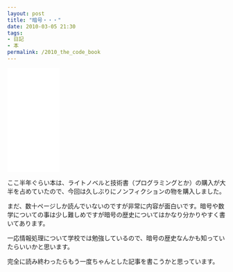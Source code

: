 ```yaml
---
layout: post
title: "暗号・・・"
date: 2010-03-05 21:30
tags:
- 日記
- 本
permalink: /2010_the_code_book
---
```


<iframe style="width:120px;height:240px;" marginwidth="0" marginheight="0" scrolling="no" frameborder="0" src="//rcm-fe.amazon-adsystem.com/e/cm?lt1=_blank&bc1=000000&IS2=1&bg1=FFFFFF&fc1=000000&lc1=0000FF&t=k636174-22&language=ja_JP&o=9&p=8&l=as4&m=amazon&f=ifr&ref=as_ss_li_til&asins=4105393022&linkId=024007c2a3602ea7d335c298f4434213"></iframe>


  
ここ半年ぐらい本は、ライトノベルと技術書（プログラミングとか）の購入が大半を占めていたので、今回は久しぶりにノンフィクションの物を購入しました。

まだ、数十ページしか読んでいないのですが非常に内容が面白いです。暗号や数学についての事は少し難しめですが暗号の歴史についてはかなり分かりやすく書いてあります。

一応情報処理について学校では勉強しているので、暗号の歴史なんかも知っていたらいいかと思います。

完全に読み終わったらもう一度ちゃんとした記事を書こうかと思っています。
